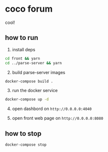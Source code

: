 # coco forum

cool!

## how to run

1. install deps

```bash
cd front && yarn
cd ../parse-server && yarn
```

2. build parse-server images

```bash
docker-compose build .
```


3. run the docker service

```bash
docker-compose up -d
```

4. open dashbord on `http://0.0.0.0:4040`

5. open front web page on `http://0.0.0.0:8080`


## how to stop

```bash
docker-compose stop
```
